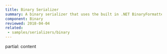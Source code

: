 ```yaml
---
title: Binary Serializer
summary: A binary serializer that uses the built in .NET BinaryFormatter
component: Binary
reviewed: 2018-04-04
related:
 - samples/serializers/binary
---
```


partial: content